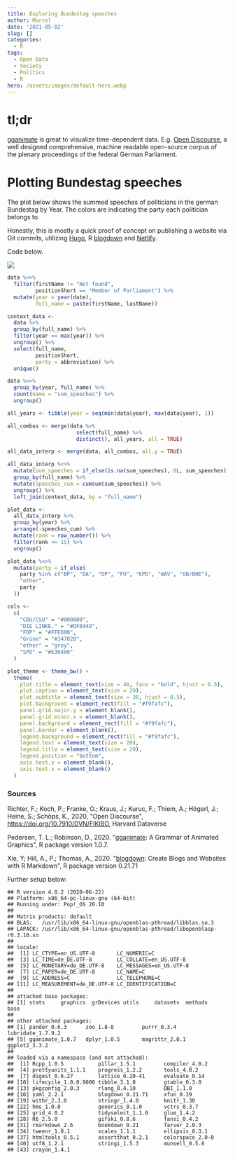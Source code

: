```yaml
---
title: Exploring Bundestag speeches
author: Marcel
date: '2021-05-02'
slug: []
categories:
  - R
tags:
  - Open Data
  - Society
  - Politics
  - R
hero: /assets/images/default-hero.webp
---
```


# tl;dr

[gganimate](https://gganimate.com/index.html "gganimate") is great to visualize time-dependent data. E.g. [Open Discourse](https://opendiscourse.de/ "Open Discourse"), a well designed comprehensive, machine readable open-source corpus of the plenary proceedings of the federal German Parliament.

# Plotting Bundestag speeches

The plot below shows the summed speeches of politicians in the german Bundestag by Year. The colors are indicating the party each politician belongs to.

Honestly, this is mostly a quick proof of concept on publishing a website via Git commits, utilizing [Hugo](https://gohugo.io/), R [blogdown](https://bookdown.org/yihui/blogdown/) and [Netlify](https://www.netlify.com/).

Code below.

![](plot.gif)






```r
data %<>%
  filter(firstName != "Not found",
         positionShort == "Member of Parliament") %>%
  mutate(year = year(date),
         full_name = paste(firstName, lastName))

context_data <-
  data %>%
  group_by(full_name) %>%
  filter(year == max(year)) %>%
  ungroup() %>%
  select(full_name,
         positionShort,
         party = abbreviation) %>%
  unique()

data %<>%
  group_by(year, full_name) %>%
  count(name = "sum_speeches") %>%
  ungroup()

all_years <- tibble(year = seq(min(data$year), max(data$year), 1))

all_combos <- merge(data %>%
                      select(full_name) %>%
                      distinct(), all_years, all = TRUE)

all_data_interp <- merge(data, all_combos, all.y = TRUE)

all_data_interp %<>%
  mutate(sum_speeches = if_else(is.na(sum_speeches), 0L, sum_speeches)) %>%
  group_by(full_name) %>%
  mutate(speeches_cum = cumsum(sum_speeches)) %>%
  ungroup() %>%
  left_join(context_data, by = "full_name")

plot_data <-
  all_data_interp %>%
  group_by(year) %>%
  arrange(-speeches_cum) %>%
  mutate(rank = row_number()) %>%
  filter(rank <= 15) %>%
  ungroup()

plot_data %<>%
  mutate(party = if_else(
    party %in% c("BP", "DA", "DP", "FU", "KPD", "WAV", "GB/BHE"), 
    "other",
    party
  ))

cols <-
  c(
    "CDU/CSU" = "#000000",
    "DIE LINKE." = "#DF044D",
    "FDP" = "#FFED00",
    "Grüne" = "#347020",
    "other" = "grey",
    "SPD" = "#E30400"
  )
```


```r
plot_theme <- theme_bw() +
  theme(
    plot.title = element_text(size = 40, face = "bold", hjust = 0.5),
    plot.caption = element_text(size = 20),
    plot.subtitle = element_text(size = 30, hjust = 0.5),
    plot.background = element_rect(fill = "#f9fafc"),
    panel.grid.major.y = element_blank(),
    panel.grid.minor.x = element_blank(),
    panel.background = element_rect(fill = "#f9fafc"),
    panel.border = element_blank(),
    legend.background = element_rect(fill = "#f9fafc"),
    legend.text = element_text(size = 20),
    legend.title = element_text(size = 20),
    legend.position = "bottom",
    axis.text.y = element_blank(),
    axis.text.x = element_blank()
  )
```



### Sources

Richter, F.; Koch, P.; Franke, O.; Kraus, J.; Kuruc, F.; Thiem, A.; Högerl, J.; Heine, S.; Schöps, K., 2020, "Open Discourse", <https://doi.org/10.7910/DVN/FIKIBO,> Harvard Dataverse

Pedersen, T. L.; Robinson, D., 2020. "[gganimate](https://gganimate.com/index.html "gganimate"): A Grammar of Animated Graphics", R package version 1.0.7.

Xie, Y; Hill, A., P.; Thomas, A., 2020. "[blogdown](https://bookdown.org/yihui/blogdown/): Create Blogs and Websites with R Markdown", R package version 0.21.71

Further setup below:


```
## R version 4.0.2 (2020-06-22)
## Platform: x86_64-pc-linux-gnu (64-bit)
## Running under: Pop!_OS 20.10
## 
## Matrix products: default
## BLAS:   /usr/lib/x86_64-linux-gnu/openblas-pthread/libblas.so.3
## LAPACK: /usr/lib/x86_64-linux-gnu/openblas-pthread/libopenblasp-r0.3.10.so
## 
## locale:
##  [1] LC_CTYPE=en_US.UTF-8       LC_NUMERIC=C              
##  [3] LC_TIME=de_DE.UTF-8        LC_COLLATE=en_US.UTF-8    
##  [5] LC_MONETARY=de_DE.UTF-8    LC_MESSAGES=en_US.UTF-8   
##  [7] LC_PAPER=de_DE.UTF-8       LC_NAME=C                 
##  [9] LC_ADDRESS=C               LC_TELEPHONE=C            
## [11] LC_MEASUREMENT=de_DE.UTF-8 LC_IDENTIFICATION=C       
## 
## attached base packages:
## [1] stats     graphics  grDevices utils     datasets  methods   base     
## 
## other attached packages:
## [1] pander_0.6.3      zoo_1.8-8         purrr_0.3.4       lubridate_1.7.9.2
## [5] gganimate_1.0.7   dplyr_1.0.5       magrittr_2.0.1    ggplot2_3.3.2    
## 
## loaded via a namespace (and not attached):
##  [1] Rcpp_1.0.5           pillar_1.5.1         compiler_4.0.2      
##  [4] prettyunits_1.1.1    progress_1.2.2       tools_4.0.2         
##  [7] digest_0.6.27        lattice_0.20-41      evaluate_0.14       
## [10] lifecycle_1.0.0.9000 tibble_3.1.0         gtable_0.3.0        
## [13] pkgconfig_2.0.3      rlang_0.4.10         DBI_1.1.0           
## [16] yaml_2.2.1           blogdown_0.21.71     xfun_0.19           
## [19] withr_2.3.0          stringr_1.4.0        knitr_1.30          
## [22] hms_1.0.0            generics_0.1.0       vctrs_0.3.7         
## [25] grid_4.0.2           tidyselect_1.1.0     glue_1.4.2          
## [28] R6_2.5.0             gifski_0.8.6         fansi_0.4.2         
## [31] rmarkdown_2.6        bookdown_0.21        farver_2.0.3        
## [34] tweenr_1.0.1         scales_1.1.1         ellipsis_0.3.1      
## [37] htmltools_0.5.1      assertthat_0.2.1     colorspace_2.0-0    
## [40] utf8_1.2.1           stringi_1.5.3        munsell_0.5.0       
## [43] crayon_1.4.1
```
